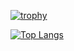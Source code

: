 [![trophy](https://github-profile-trophy.vercel.app/?username=codes-davi)](https://github.com/ryo-ma/github-profile-trophy)

[![Top Langs](https://github-readme-stats.vercel.app/api/top-langs/?username=codes-davi)](https://github.com/anuraghazra/github-readme-stats)
